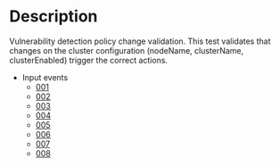 # Description

Vulnerability detection policy change validation.
This test validates that changes on the cluster configuration (nodeName, clusterName, clusterEnabled) trigger the correct actions.

- Input events
    - [001](args_001.json)
    - [002](args_002.json)
    - [003](args_003.json)
    - [004](args_004.json)
    - [005](args_005.json)
    - [006](args_006.json)
    - [007](args_007.json)
    - [008](args_008.json)
